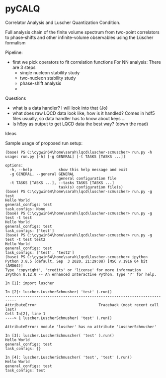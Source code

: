 # pyCALQ
Correlator Analysis and Luscher Quantization Condition.

Full analysis chain of the finite volume spectrum from two-point correlators to phase-shifts and other infinite-volume observables using the Lüscher formalism

Pipeline:
- first we pick operators to fit correlation functions
For NN analysis: There are 3 steps
  - single nucleon stability study
  - two-nucleon stability study
  - phase-shift analysis
  - 

Questions
- what is a data handler? I will look into that (Jo)
- what does raw LQCD data look like, how is it handled? Comes in hdf5 files usually, so data handler has to know about keys ...
- Is h5py as output to get LQCD data the best way? (down the road)

Ideas


Sample usage of proposed run setup:

```
(base) PS C:\cygwin64\home\sarah\lqcd\luscher-scmuscher> run.py -h
usage: run.py [-h] [-g GENERAL] [-t TASKS [TASKS ...]]

options:
  -h, --help            show this help message and exit
  -g GENERAL, --general GENERAL
                        general configuration file
  -t TASKS [TASKS ...], --tasks TASKS [TASKS ...]
                        task(s) configuration file(s)
(base) PS C:\cygwin64\home\sarah\lqcd\luscher-scmuscher> run.py -g test
Hello World
general_configs: test
task_configs: None
(base) PS C:\cygwin64\home\sarah\lqcd\luscher-scmuscher> run.py -g test -t test
Hello World
general_configs: test
task_configs: ['test']
(base) PS C:\cygwin64\home\sarah\lqcd\luscher-scmuscher> run.py -g test -t test test2
Hello World
general_configs: test
task_configs: ['test', 'test2']
(base) PS C:\cygwin64\home\sarah\lqcd\luscher-scmuscher> ipython
Python 3.8.5 (default, Sep  3 2020, 21:29:08) [MSC v.1916 64 bit (AMD64)]
Type 'copyright', 'credits' or 'license' for more information
IPython 8.12.0 -- An enhanced Interactive Python. Type '?' for help.

In [1]: import luscher

In [2]: luscher.LuscherSchmusher( 'test' ).run()
---------------------------------------------------------------------------
AttributeError                            Traceback (most recent call last)
Cell In[2], line 1
----> 1 luscher.LuscherSchmusher( 'test' ).run()

AttributeError: module 'luscher' has no attribute 'LuscherSchmusher'

In [3]: luscher.LuscherSchmuscher( 'test' ).run()
Hello World
general_configs: test
task_configs: {}

In [4]: luscher.LuscherSchmuscher( 'test', 'test' ).run()
Hello World
general_configs: test
task_configs: test
```
